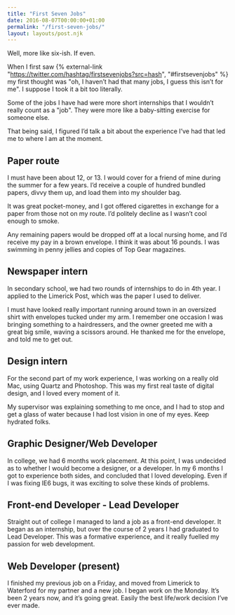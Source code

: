 ```yaml
---
title: "First Seven Jobs"
date: 2016-08-07T00:00:00+01:00
permalink: "/first-seven-jobs/"
layout: layouts/post.njk
---
```

Well, more like six-ish. If even.

When I first saw {% external-link "https://twitter.com/hashtag/firstsevenjobs?src=hash", "#firstsevenjobs" %} my first thought was &quot;oh, I haven&#8217;t had that many jobs, I guess this isn&#8217;t for me&quot;. I suppose I took it a bit too literally.

Some of the jobs I have had were more short internships that I wouldn&#8217;t really count as a &quot;job&quot;. They were more like a baby-sitting exercise for someone else.

That being said, I figured I&#8217;d talk a bit about the experience I&#8217;ve had that led me to where I am at the moment.

## Paper route

I must have been about 12, or 13. I would cover for a friend of mine during the summer for a few years. I&#8217;d receive a couple of hundred bundled papers, divvy them up, and load them into my shoulder bag.

It was great pocket-money, and I got offered cigarettes in exchange for a paper from those not on my route. I&#8217;d politely decline as I wasn&#8217;t cool enough to smoke.

Any remaining papers would be dropped off at a local nursing home, and I&#8217;d receive my pay in a brown envelope. I think it was about 16 pounds. I was swimming in penny jellies and copies of Top Gear magazines.

## Newspaper intern

In secondary school, we had two rounds of internships to do in 4th year. I applied to the Limerick Post, which was the paper I used to deliver.

I must have looked really important running around town in an oversized shirt with envelopes tucked under my arm. I remember one occasion I was bringing something to a hairdressers, and the owner greeted me with a great big smile, waving a scissors around. He thanked me for the envelope, and told me to get out.

## Design intern

For the second part of my work experience, I was working on a really old Mac, using Quartz and Photoshop. This was my first real taste of digital design, and I loved every moment of it. 

My supervisor was explaining something to me once, and I had to stop and get a glass of water because I had lost vision in one of my eyes. Keep hydrated folks.

## Graphic Designer/Web Developer

In college, we had 6 months work placement. At this point, I was undecided as to whether I would become a designer, or a developer. In my 6 months I got to experience both sides, and concluded that I loved developing. Even if I was fixing IE6 bugs, it was exciting to solve these kinds of problems.

## Front-end Developer - Lead Developer

Straight out of college I managed to land a job as a front-end developer. It began as an internship, but over the course of 2 years I had graduated to Lead Developer. This was a formative experience, and it really fuelled my passion for web development.

## Web Developer (present)

I finished my previous job on a Friday, and moved from Limerick to Waterford for my partner and a new job. I began work on the Monday. It&#8217;s been 2 years now, and it&#8217;s going great. Easily the best life/work decision I&#8217;ve ever made.
